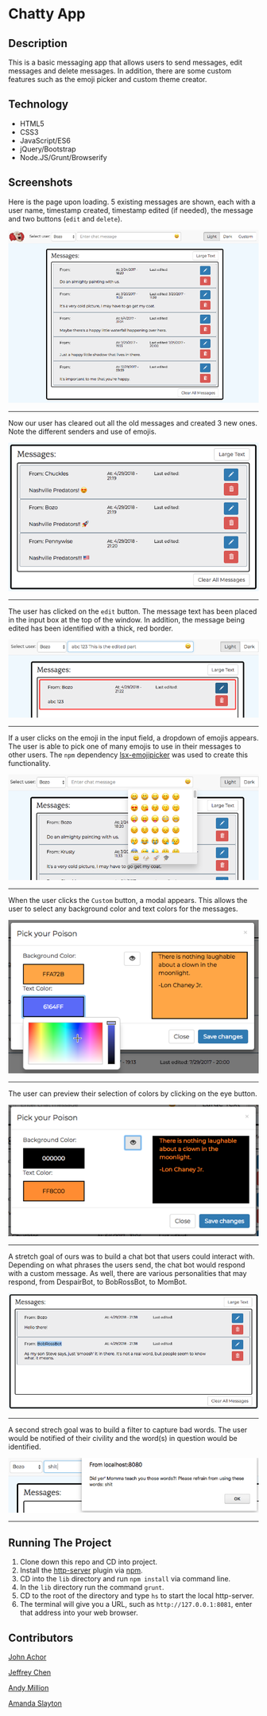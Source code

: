 # Chatty App

## Description
This is a basic messaging app that allows users to send messages, edit messages and delete messages. In addition, there are some custom features such as the emoji picker and custom theme creator.

## Technology
- HTML5
- CSS3
- JavaScript/ES6
- jQuery/Bootstrap
- Node.JS/Grunt/Browserify

## Screenshots
Here is the page upon loading. 5 existing messages are shown, each with a user name, timestamp created, timestamp edited (if needed), the message and two buttons (`edit` and `delete`).

![Page on- load](https://raw.githubusercontent.com/nss-evening-cohort-7/chatty-coulrophobia/master/images/screenshots/on-load.png)
___

Now our user has cleared out all the old messages and created 3 new ones. Note the different senders and use of emojis.

![3 new messages](https://raw.githubusercontent.com/nss-evening-cohort-7/chatty-coulrophobia/master/images/screenshots/new-messages.png)
___

The user has clicked on the `edit` button. The message text has been placed in the input box at the top of the window. In addition, the message being edited has been identified with a thick, red border.

![Editing a message](https://raw.githubusercontent.com/nss-evening-cohort-7/chatty-coulrophobia/master/images/screenshots/editing-message.png)
___

If a user clicks on the emoji in the input field, a dropdown of emojis appears. The user is able to pick one of many emojis to use in their messages to other users. The `npm` dependency [lsx-emojipicker](https://github.com/LascauxSRL/lsx-emojipicker) was used to create this functionality.

![Showing the emoji picker](https://raw.githubusercontent.com/nss-evening-cohort-7/chatty-coulrophobia/master/images/screenshots/emojis.png)
___

When the user clicks the `Custom` button, a modal appears. This allows the user to select any background color and text colors for the messages.

![Custom color theme creator modal](https://raw.githubusercontent.com/nss-evening-cohort-7/chatty-coulrophobia/master/images/screenshots/custom-1.png)
___

The user can preview their selection of colors by clicking on the eye button.

![Custom color theme creator modal](https://raw.githubusercontent.com/nss-evening-cohort-7/chatty-coulrophobia/master/images/screenshots/custom-2.png)
___

A stretch goal of ours was to build a chat bot that users could interact with. Depending on what phrases the users send, the chat bot would respond with a custom message. As well, there are various personalities that may respond, from DespairBot, to BobRossBot, to MomBot.

![Automated chat bot response](https://raw.githubusercontent.com/nss-evening-cohort-7/chatty-coulrophobia/master/images/screenshots/chat-bot-response.png)
___

A second strech goal was to build a filter to capture bad words. The user would be notified of their civility and the word(s) in question would be identified.

![Bad word filter](https://raw.githubusercontent.com/nss-evening-cohort-7/chatty-coulrophobia/master/images/screenshots/bad-words.png)
___
## Running The Project
1. Clone down this repo and CD into project.
2. Install the [http-server](https://www.npmjs.com/package/http-server) plugin via [npm](https://www.npmjs.com/).
3. CD into the `lib` directory and run `npm install` via command line.
4. In the `lib` directory run the command `grunt`.
5. CD to the root of the directory and type `hs` to start the local http-server.
6. The terminal will give you a URL, such as `http://127.0.0.1:8081`, enter that address into your web browser.

## Contributors

[John Achor](https://github.com/johnachor)

[Jeffrey Chen](https://github.com/jeffreychen2016)

[Andy Million](https://github.com/amillion3)

[Amanda Slayton](https://github.com/ASlayton)
